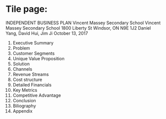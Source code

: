 # Tile page:
INDEPENDENT BUSINESS PLAN
Vincent Massey Secondary School
Vincent Massey Secondary School
1800 Liberty St 
Windsor, ON N9E 1J2
Daniel Yang, David Hui, Jim Ji
October 13, 2017

1. Executive Summary
2. Problem
3. Customer Segments
4. Unique Value Proposition
5. Solution
6. Channels
7. Revenue Streams
8. Cost structure
9. Detailed Financials
10. Key Metrics
11. Competitive Advantage
12. Conclusion
13. Biliography
14. Appendix
